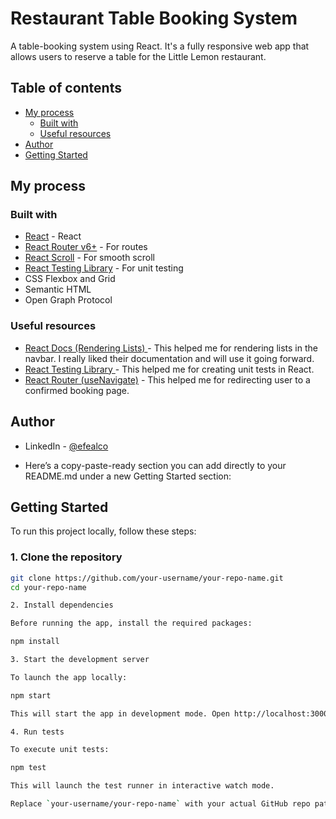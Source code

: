 # Restaurant Table Booking System

A table-booking system using React. It's a fully responsive web app that allows users to reserve a table for the Little Lemon restaurant. 

## Table of contents

- [My process](#my-process)
  - [Built with](#built-with)
  - [Useful resources](#useful-resources)
- [Author](#author)
- [Getting Started](#getting-started)

## My process

### Built with

- [React](https://beta.reactjs.org/) - React 
- [React Router v6+](https://reactrouter.com/en/main) - For routes
- [React Scroll](https://www.npmjs.com/package/react-scroll) - For smooth scroll
- [React Testing Library](https://testing-library.com/docs/react-testing-library/intro/) - For unit testing
- CSS Flexbox and Grid
- Semantic HTML
- Open Graph Protocol

### Useful resources

- [React Docs (Rendering Lists) ](https://reactnative.dev/docs/stylesheet) - This helped me for rendering lists in the navbar. I really liked their documentation and will use it going forward.  
- [React Testing Library ](https://testing-library.com/docs/react-testing-library/intro/) - This helped me for creating unit tests in React.
- [React Router (useNavigate)](https://reactrouter.com/en/6.5.0/hooks/use-navigate) - This helped me for redirecting user to a confirmed booking page.
  
## Author

- LinkedIn - [@efealco](https://www.linkedin.com/in/efealco/)

- Here’s a copy-paste-ready section you can add directly to your README.md under a new Getting Started section:

## Getting Started

To run this project locally, follow these steps:

### 1. Clone the repository

```bash
git clone https://github.com/your-username/your-repo-name.git
cd your-repo-name

2. Install dependencies

Before running the app, install the required packages:

npm install

3. Start the development server

To launch the app locally:

npm start

This will start the app in development mode. Open http://localhost:3000 in your browser to view it.

4. Run tests

To execute unit tests:

npm test

This will launch the test runner in interactive watch mode.

Replace `your-username/your-repo-name` with your actual GitHub repo path. Want me to generate badges or a "live demo" section too?
